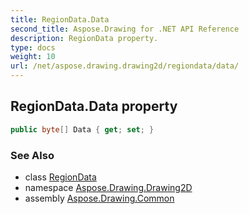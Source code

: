 ```yaml
---
title: RegionData.Data
second_title: Aspose.Drawing for .NET API Reference
description: RegionData property. 
type: docs
weight: 10
url: /net/aspose.drawing.drawing2d/regiondata/data/
---
```

## RegionData.Data property

```csharp
public byte[] Data { get; set; }
```

### See Also

* class [RegionData](../)
* namespace [Aspose.Drawing.Drawing2D](../../regiondata/)
* assembly [Aspose.Drawing.Common](../../../)



